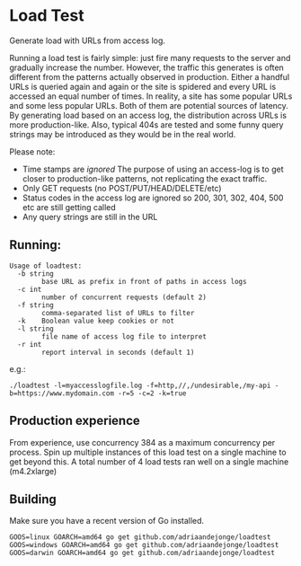 # Load Test
Generate load with URLs from access log. 

Running a load test is fairly simple: just fire many requests to the server and gradually increase the number. However, the traffic this generates is often different from the patterns actually observed in production. Either a handful URLs is queried again and again or the site is spidered and every URL is accessed an equal number of times. In reality, a site has some popular URLs and some less popular URLs. Both of them are potential sources of latency. By generating load based on an access log, the distribution across URLs is more production-like. Also, typical 404s are tested and some funny query strings may be introduced as they would be in the real world.

Please note:
 * Time stamps are *ignored* The purpose of using an access-log is to get closer to production-like patterns, not replicating the exact traffic.
 * Only GET requests (no POST/PUT/HEAD/DELETE/etc)
 * Status codes in the access log are ignored so 200, 301, 302, 404, 500 etc are still getting called
 * Any query strings are still in the URL

## Running:

```
Usage of loadtest:
  -b string
    	base URL as prefix in front of paths in access logs
  -c int
    	number of concurrent requests (default 2)
  -f string
    	comma-separated list of URLs to filter
  -k	Boolean value keep cookies or not
  -l string
    	file name of access log file to interpret
  -r int
    	report interval in seconds (default 1)
```

e.g.:
```
./loadtest -l=myaccesslogfile.log -f=http,//,/undesirable,/my-api -b=https://www.mydomain.com -r=5 -c=2 -k=true
```

## Production experience

From experience, use concurrency 384 as a maximum concurrency per process. Spin up multiple instances of this load test on a single machine to get beyond this. A total number of 4 load tests ran well on a single machine (m4.2xlarge)

## Building

Make sure you have a recent version of Go installed.

```
GOOS=linux GOARCH=amd64 go get github.com/adriaandejonge/loadtest
GOOS=windows GOARCH=amd64 go get github.com/adriaandejonge/loadtest
GOOS=darwin GOARCH=amd64 go get github.com/adriaandejonge/loadtest
```
